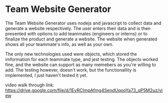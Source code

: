 # Team Website Generator

  The Team Website Generator uses nodejs and javascript to collect data and generate a website respectively. The user enters their data and is then presented with options to add teammates (engineers or interns) or to finalize the product and generate a website. The website when generated shows all your teammate's info, as well as your own.

  The only new technologies used were objects, which stored the imformation for each teammate type, and jest testing. The objects worked fine, and the website can support as many memebers as you're willing to add. The testing however, doesn't work, but the functionallity is implemented, I just haven't tested it yet.

  video walk through link: https://drive.google.com/file/d/1EvRClmpAfmg4SendUqooYa73_qP5M2uz/view